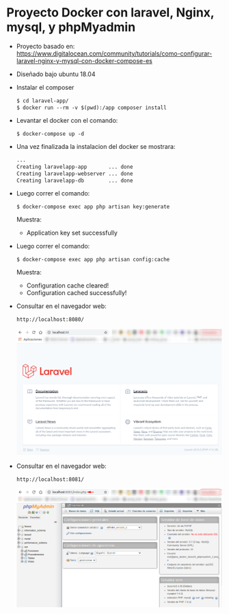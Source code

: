 # Proyecto Docker con laravel, Nginx, mysql, y phpMyadmin

- Proyecto basado en:
    https://www.digitalocean.com/community/tutorials/como-configurar-laravel-nginx-y-mysql-con-docker-compose-es

- Diseñado bajo ubuntu 18.04  

- Instalar el composer
    ```
    $ cd laravel-app/
    $ docker run --rm -v $(pwd):/app composer install
    ```
- Levantar el docker con el comando:
    ```
    $ docker-compose up -d
    ```
- Una vez finalizada la instalacion del docker se mostrara:   
   ```
   ...
   Creating laravelapp-app       ... done
   Creating laravelapp-webserver ... done
   Creating laravelapp-db        ... done
   ```
- Luego correr el comando:
    ```
    $ docker-compose exec app php artisan key:generate
    ```
    Muestra:
    - Application key set successfully
- Luego correr el comando:
    ```
    $ docker-compose exec app php artisan config:cache
    ```
    Muestra:
    - Configuration cache cleared!
    - Configuration cached successfully!
- Consultar en el navegador web:
   ```
   http://localhost:8080/
   ```
    ![Inicio](./readme_docs/1_localhost88.png)
- Consultar en el navegador web:
   ```
   http://localhost:8081/
   ```
    ![Inicio](./readme_docs/2_phpmyadmin.png)